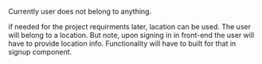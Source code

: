 Currently user does not belong to anything. 

if needed for the project requirments later, lacation can be used. The user will belong to a location. But note, upon signing in in front-end the user will have to provide location info. Functionality will have to built for that in signup component. 